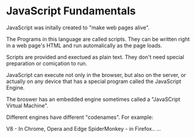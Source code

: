 # JavaScript Fundamentals

JavaScript was initally created to "make web pages alive".

The Programs in this language are called scripts. They can be written right in a web page's HTML and run automalically as the page loads.

Scripts are provided and exectued as plain text. They don't need special preparation or comiçation to run.

JavaScript can execute not only in the browser, but also on the server, or actually on any device that has a special program called the JavaScript Engine.

The broswer has an embedded engine sometimes called a "JavaSCript Virtual Machine".

Different engines have different "codenames". For example:

V8 - In Chrome, Opera and Edge
SpiderMonkey - in Firefox..
...

